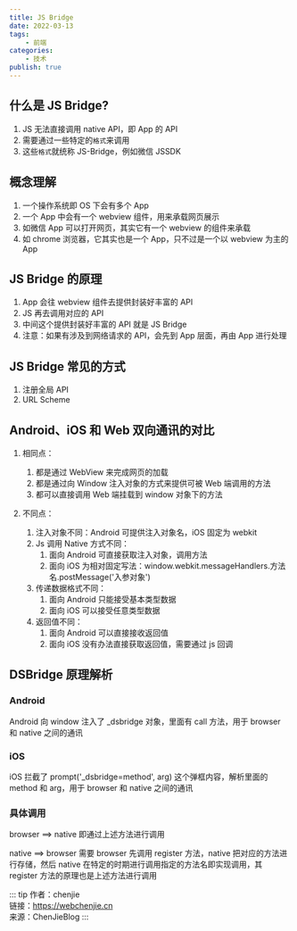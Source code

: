 ```yaml
---
title: JS Bridge
date: 2022-03-13
tags:
    - 前端
categories:
    - 技术
publish: true
---
```


## 什么是 JS Bridge?

1. JS 无法直接调用 native API，即 App 的 API
2. 需要通过一些特定的`格式`来调用
3. 这些`格式`就统称 JS-Bridge，例如微信 JSSDK

## 概念理解

1. 一个操作系统即 OS 下会有多个 App
2. 一个 App 中会有一个 webview 组件，用来承载网页展示
3. 如微信 App 可以打开网页，其实它有一个 webview 的组件来承载
4. 如 chrome 浏览器，它其实也是一个 App，只不过是一个以 webview 为主的 App

## JS Bridge 的原理

1. App 会往 webview 组件去提供封装好丰富的 API
2. JS 再去调用对应的 API
3. 中间这个提供封装好丰富的 API 就是 JS Bridge
4. 注意：如果有涉及到网络请求的 API，会先到 App 层面，再由 App 进行处理

## JS Bridge 常见的方式

1. 注册全局 API
2. URL Scheme

## Android、iOS 和 Web 双向通讯的对比

1.  相同点：

    1.  都是通过 WebView 来完成网页的加载
    2.  都是通过向 Window 注入对象的方式来提供可被 Web 端调用的方法
    3.  都可以直接调用 Web 端挂载到 window 对象下的方法

2.  不同点：
    1.  注入对象不同：Android 可提供注入对象名，iOS 固定为 webkit
    2.  Js 调用 Native 方式不同：
        1.  面向 Android 可直接获取注入对象，调用方法
        2.  面向 iOS 为相对固定写法：window.webkit.messageHandlers.方法名.postMessage('入参对象')
    3.  传递数据格式不同：
        1.  面向 Android 只能接受基本类型数据
        2.  面向 iOS 可以接受任意类型数据
    4.  返回值不同：
        1.  面向 Android 可以直接接收返回值
        2.  面向 iOS 没有办法直接获取返回值，需要通过 js 回调

## DSBridge 原理解析

### Android

Android 向 window 注入了 \_dsbridge 对象，里面有 call 方法，用于 browser 和 native 之间的通讯

### iOS

iOS 拦截了 prompt('\_dsbridge=method', arg) 这个弹框内容，解析里面的 method 和 arg，用于 browser 和 native 之间的通讯

### 具体调用

browser ==> native 即通过上述方法进行调用

native ==> browser 需要 browser 先调用 register 方法，native 把对应的方法进行存储，然后 native 在特定的时期进行调用指定的方法名即实现调用，其 register 方法的原理也是上述方法进行调用

::: tip
作者：chenjie <br>
链接：https://webchenjie.cn <br>
来源：ChenJieBlog
:::
